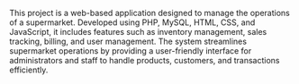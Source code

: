 This project is a web-based application designed to manage the operations of a supermarket. Developed using PHP, MySQL, HTML, CSS, and JavaScript, it includes features such as inventory management, sales tracking, billing, and user management. The system streamlines supermarket operations by providing a user-friendly interface for administrators and staff to handle products, customers, and transactions efficiently.
